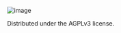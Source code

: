 ![image](https://github.com/user-attachments/assets/39c7e76d-26a4-44f2-90e1-659e96241690)

Distributed under the AGPLv3 license.
